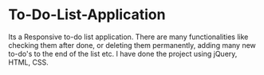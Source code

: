 # To-Do-List-Application
Its a Responsive to-do list application. There are many functionalities like checking them after done, or deleting them permanently, adding many new to-do's to the end of the list etc. I have done the project using jQuery, HTML, CSS.
